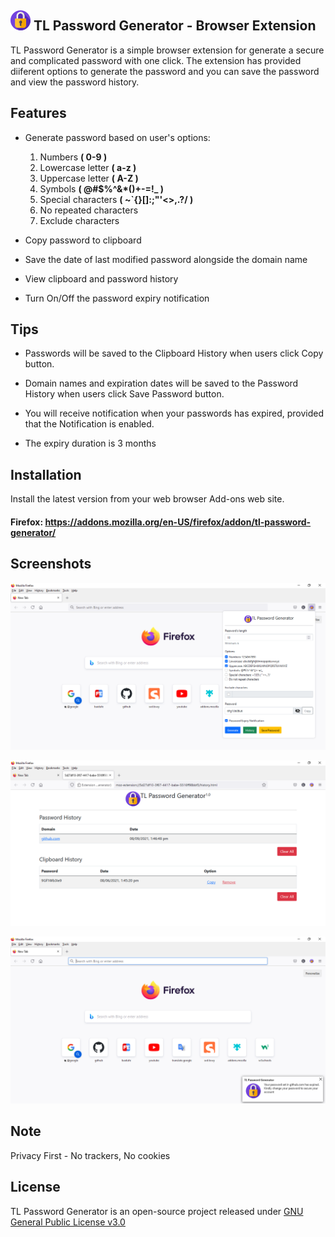 ## ![img](https://github.com/laukuansin/web-extension/blob/main/images/password-32.png) TL Password Generator - Browser Extension
TL Password Generator is a simple browser extension for generate a secure and complicated password with one click. The extension has provided diiferent options to generate the password and you can save the password and view the password history.
## Features
- Generate password based on user's options:
	1. Numbers **( 0-9 )**
    2. Lowercase letter **( a-z )**
    3. Uppercase letter **( A-Z )**
    4. Symbols **( @#$%^&\*()+-=!_ )**
    5. Special characters **( ~`{}[]\:;"'<>,.?/ )**
    6. No repeated characters
    7. Exclude characters

- Copy password to clipboard

- Save the date of last modified password alongside the domain name

- View clipboard and password history

- Turn On/Off the password expiry notification

## Tips


- Passwords will be saved to the Clipboard History when users click Copy button.

- Domain names and expiration dates will be saved to the Password History when users click Save Password button.


- You will receive notification when your passwords has expired, provided that the Notification is enabled.


- The expiry duration is 3 months
## Installation
Install the latest version from your web browser Add-ons web site.
#### Firefox: <https://addons.mozilla.org/en-US/firefox/addon/tl-password-generator/>

## Screenshots
![img](https://github.com/laukuansin/web-extension/blob/main/images/sceenshot1.png)

![img](https://github.com/laukuansin/web-extension/blob/main/images/sceenshot2.png)

![img](https://github.com/laukuansin/web-extension/blob/main/images/sceenshot3.png)

## Note
Privacy First - No trackers, No cookies

## License
TL Password Generator is an open-source project released under [GNU General Public License v3.0](https://github.com/laukuansin/web-extension/blob/main/LICENSE)
